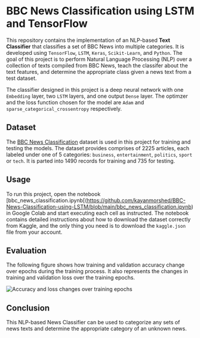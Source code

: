 # BBC News Classification using LSTM and TensorFlow

This repository contains the implementation of an NLP-based **Text Classifier** that classifies a set of BBC News into multiple categories. It is developed using `TensorFlow`, `LSTM`, `Keras`, `Scikit-Learn`, and `Python`. The goal of this project is to perform Natural Language Processing (NLP) over a collection of texts compiled from BBC News, teach the classifer about the text features, and determine the appropriate class given a news text from a test dataset. 

The classifier designed in this project is a deep neural network with one `Embedding` layer, two `LSTM` layers, and one output `Dense` layer. The optimzer and the loss function chosen for the model are `Adam` and `sparse_categorical_crossentropy` respectively.

## Dataset

The [BBC News Classification](https://www.kaggle.com/competitions/learn-ai-bbc/data) dataset is used in this project for training and testing the models. The dataset provides comprises of 2225 articles, each labeled under one of 5 categories: `business`, `entertainment`, `politics`, `sport` or `tech`. It is parted into 1490 records for training and 735 for testing.

## Usage

To run this project, open the notebook [bbc_news_classification.ipynb[(https://github.com/kayanmorshed/BBC-News-Classification-using-LSTM/blob/main/bbc_news_classification.ipynb) in Google Colab and start executing each cell as instructed. The notebook contains detailed instructions about how to download the dataset correctly from Kaggle, and the only thing you need is to download the `kaggle.json` file from your account.  


## Evaluation

The following figure shows how training and validation accuracy change over epochs during the training process. It also represents the changes in training and validation loss over the training epochs.

![Accuracy and loss changes over training epochs](https://github.com/kayanmorshed/BBC-News-Classification-using-LSTM-and-TensorFlow/blob/main/evaluation/training_evaulations.png)


## Conclusion

This NLP-based News Classifier can be used to categorize any sets of news texts and determine the appropriate category of an unknown news.   
